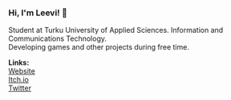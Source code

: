 ### Hi, I'm Leevi! 👋

Student at Turku University of Applied Sciences. Information and Communications Technology.    
Developing games and other projects during free time.   


**Links:**  
[Website](https://lexones.com/)   
[Itch.io](https://lexone.itch.io/)  
[Twitter](https://twitter.com/lexonetw)  
